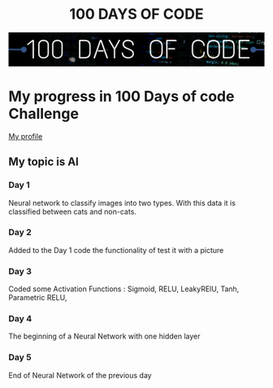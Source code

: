 <H1 align="center"> 100 DAYS OF CODE </H1>

[![Banner](/./Assets/100daysOfCode.png)](https://discord.gg/JFWP8c2gPG)

# My progress  in 100 Days of code Challenge
[My profile](https://github.com/Victor1Ja)
## My topic is AI

### Day 1
Neural network to classify images into two types. With this data it is classified between cats and non-cats.

### Day 2
Added to the Day 1 code the functionality of test it with a picture

### Day 3 
Coded some Activation Functions :
Sigmoid, RELU, LeakyRElU, Tanh, Parametric RELU, 

### Day 4
The beginning of a Neural Network with one hidden layer

### Day 5
End of Neural Network of the previous day 
